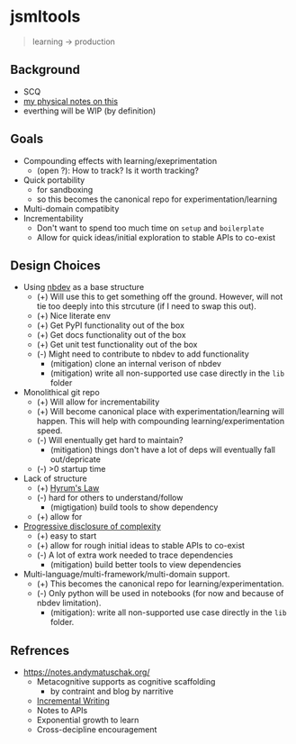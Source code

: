 # jsmltools
> learning -> production


## Background
* SCQ
* [my physical notes on this](https://photos.app.goo.gl/yaggyEt4fdD52Xw6A)
* everthing will be WIP (by definition)

## Goals
* Compounding effects with learning/exeprimentation
    * (open ?): How to track? Is it worth tracking?
* Quick portability
    * for sandboxing
    * so this becomes the canonical repo for experimentation/learning
* Multi-domain compatibity
* Incrementability
    * Don't want to spend too much time on `setup` and `boilerplate`
    * Allow for quick ideas/initial exploration to stable APIs to co-exist

## Design Choices
* Using [nbdev](https://github.com/fastai/nbdev) as a base structure
    * (+) Will use this to get something off the ground. However, will not tie too deeply into this strcuture (if I need to swap this out).
    * (+) Nice literate env
    * (+) Get PyPI functionality out of the box
    * (+) Get docs functionality out of the box
    * (+) Get unit test functionality out of the box
    * (-) Might need to contribute to nbdev to add functionality
        * (mitigation) clone an internal verison of nbdev
        * (mitigation) write all non-supported use case directly in the `lib` folder
* Monolithical git repo
    * (+) Will allow for incrementability
    * (+) Will become canonical place with experimentation/learning will happen. This will help with compounding learning/experimentation speed.
    * (-) Will enentually get hard to maintain?
        * (mitigation) things don't have a lot of deps will eventually fall out/depricate
    * (-) >0 startup time
* Lack of structure
    * (+) [Hyrum's Law](https://www.hyrumslaw.com/)
    * (-) hard for others to understand/follow
        * (migtigation) build tools to show dependency
    * (+) allow for 
* [Progressive disclosure of complexity](https://twitter.com/fchollet/status/1231285340335267840)
    * (+) easy to start
    * (+) allow for rough initial ideas to stable APIs to co-exist
    * (-) A lot of extra work needed to trace dependencies
        * (mitigation) build better tools to view dependencies
* Multi-language/multi-framework/multi-domain support.
    * (+) This becomes the canonical repo for learning/experimentation.
    * (-) Only python will be used in notebooks (for now and because of nbdev limitation).
        * (mitigation): write all non-supported use case directly in the `lib` folder.

## Refrences

* https://notes.andymatuschak.org/
    * Metacognitive supports as cognitive scaffolding
        * by contraint and blog by narritive
    * [Incremental Writing](https://supermemo.guru/wiki/Incremental_writing)
    * Notes to APIs
    * Exponential growth to learn
    * Cross-decipline encouragement

